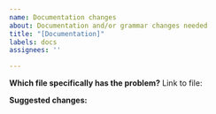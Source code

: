 ```yaml
---
name: Documentation changes
about: Documentation and/or grammar changes needed
title: "[Documentation]"
labels: docs
assignees: ''

---
```


**Which file specifically has the problem?**
Link to file:

**Suggested changes:**
